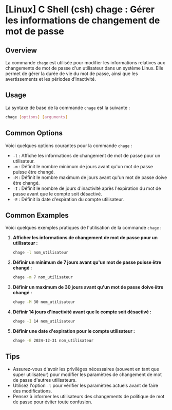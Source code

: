 # [Linux] C Shell (csh) chage : Gérer les informations de changement de mot de passe

## Overview
La commande `chage` est utilisée pour modifier les informations relatives aux changements de mot de passe d'un utilisateur dans un système Linux. Elle permet de gérer la durée de vie du mot de passe, ainsi que les avertissements et les périodes d'inactivité.

## Usage
La syntaxe de base de la commande `chage` est la suivante :

```bash
chage [options] [arguments]
```

## Common Options
Voici quelques options courantes pour la commande `chage` :

- `-l` : Affiche les informations de changement de mot de passe pour un utilisateur.
- `-m` : Définit le nombre minimum de jours avant qu'un mot de passe puisse être changé.
- `-M` : Définit le nombre maximum de jours avant qu'un mot de passe doive être changé.
- `-I` : Définit le nombre de jours d'inactivité après l'expiration du mot de passe avant que le compte soit désactivé.
- `-E` : Définit la date d'expiration du compte utilisateur.

## Common Examples
Voici quelques exemples pratiques de l'utilisation de la commande `chage` :

1. **Afficher les informations de changement de mot de passe pour un utilisateur :**
   ```bash
   chage -l nom_utilisateur
   ```

2. **Définir un minimum de 7 jours avant qu'un mot de passe puisse être changé :**
   ```bash
   chage -m 7 nom_utilisateur
   ```

3. **Définir un maximum de 30 jours avant qu'un mot de passe doive être changé :**
   ```bash
   chage -M 30 nom_utilisateur
   ```

4. **Définir 14 jours d'inactivité avant que le compte soit désactivé :**
   ```bash
   chage -I 14 nom_utilisateur
   ```

5. **Définir une date d'expiration pour le compte utilisateur :**
   ```bash
   chage -E 2024-12-31 nom_utilisateur
   ```

## Tips
- Assurez-vous d'avoir les privilèges nécessaires (souvent en tant que super utilisateur) pour modifier les paramètres de changement de mot de passe d'autres utilisateurs.
- Utilisez l'option `-l` pour vérifier les paramètres actuels avant de faire des modifications.
- Pensez à informer les utilisateurs des changements de politique de mot de passe pour éviter toute confusion.